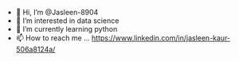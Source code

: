- 👋 Hi, I’m @Jasleen-8904
- 👀 I’m interested in data science
- 🌱 I’m currently learning python
- 📫 How to reach me ... https://www.linkedin.com/in/jasleen-kaur-506a8124a/

<!---
Jasleen-8904/Jasleen-8904 is a ✨ special ✨ repository because its `README.md` (this file) appears on your GitHub profile.
You can click the Preview link to take a look at your changes.
--->

